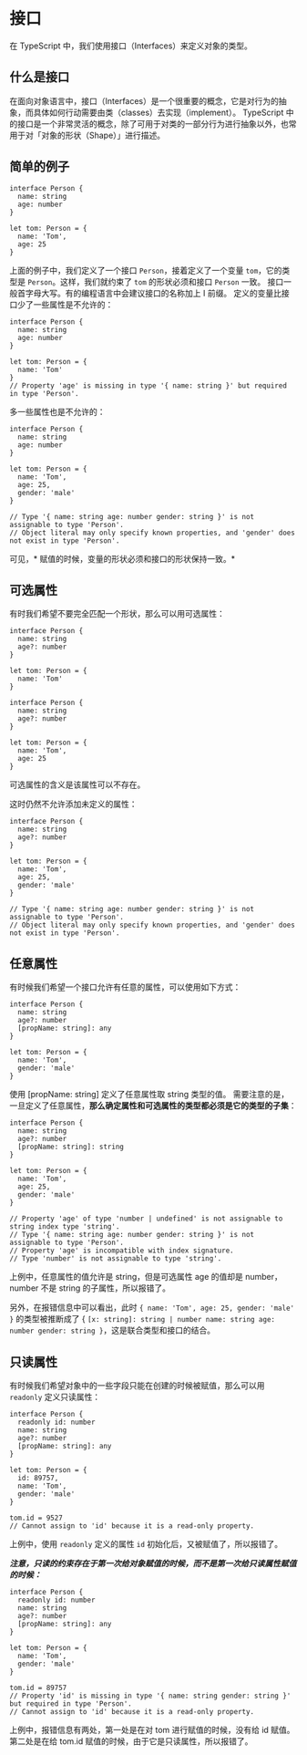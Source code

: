 # 接口
在 TypeScript 中，我们使用接口（Interfaces）来定义对象的类型。

## 什么是接口
在面向对象语言中，接口（Interfaces）是一个很重要的概念，它是对行为的抽象，而具体如何行动需要由类（classes）去实现（implement）。
TypeScript 中的接口是一个非常灵活的概念，除了可用于对类的一部分行为进行抽象以外，也常用于对「对象的形状（Shape）」进行描述。

## 简单的例子
```
interface Person {
  name: string
  age: number
}

let tom: Person = {
  name: 'Tom',
  age: 25
}
```
上面的例子中，我们定义了一个接口 `Person`，接着定义了一个变量 `tom`，它的类型是 `Person`。这样，我们就约束了 `tom` 的形状必须和接口 `Person` 一致。
接口一般首字母大写。有的编程语言中会建议接口的名称加上 I 前缀。
定义的变量比接口少了一些属性是不允许的：
```
interface Person {
  name: string
  age: number
}

let tom: Person = {
  name: 'Tom'
}
// Property 'age' is missing in type '{ name: string }' but required in type 'Person'.
```
多一些属性也是不允许的：
```
interface Person {
  name: string
  age: number
}

let tom: Person = {
  name: 'Tom',
  age: 25,
  gender: 'male'
}

// Type '{ name: string age: number gender: string }' is not assignable to type 'Person'.
// Object literal may only specify known properties, and 'gender' does not exist in type 'Person'.
```
可见，* 赋值的时候，变量的形状必须和接口的形状保持一致。*

## 可选属性
有时我们希望不要完全匹配一个形状，那么可以用可选属性：
```
interface Person {
  name: string
  age?: number
}

let tom: Person = {
  name: 'Tom'
}
```
```
interface Person {
  name: string
  age?: number
}

let tom: Person = {
  name: 'Tom',
  age: 25
}
```
可选属性的含义是该属性可以不存在。

这时仍然不允许添加未定义的属性：
```
interface Person {
  name: string
  age?: number
}

let tom: Person = {
  name: 'Tom',
  age: 25,
  gender: 'male'
}

// Type '{ name: string age: number gender: string }' is not assignable to type 'Person'.
// Object literal may only specify known properties, and 'gender' does not exist in type 'Person'.
```

## 任意属性
有时候我们希望一个接口允许有任意的属性，可以使用如下方式：
```
interface Person {
  name: string
  age?: number
  [propName: string]: any
}

let tom: Person = {
  name: 'Tom',
  gender: 'male'
}
```
使用 [propName: string] 定义了任意属性取 string 类型的值。
需要注意的是，一旦定义了任意属性，**那么确定属性和可选属性的类型都必须是它的类型的子集**：
```
interface Person {
  name: string
  age?: number
  [propName: string]: string
}

let tom: Person = {
  name: 'Tom',
  age: 25,
  gender: 'male'
}

// Property 'age' of type 'number | undefined' is not assignable to string index type 'string'.
// Type '{ name: string age: number gender: string }' is not assignable to type 'Person'.
// Property 'age' is incompatible with index signature.
// Type 'number' is not assignable to type 'string'.
```

上例中，任意属性的值允许是 string，但是可选属性 age 的值却是 number，number 不是 string 的子属性，所以报错了。

另外，在报错信息中可以看出，此时 `{ name: 'Tom', age: 25, gender: 'male' }` 的类型被推断成了 { `[x: string]: string | number name: string age: number gender: string }`，这是联合类型和接口的结合。

## 只读属性
有时候我们希望对象中的一些字段只能在创建的时候被赋值，那么可以用 `readonly` 定义只读属性：
```
interface Person {
  readonly id: number
  name: string
  age?: number
  [propName: string]: any
}

let tom: Person = {
  id: 89757,
  name: 'Tom',
  gender: 'male'
}

tom.id = 9527
// Cannot assign to 'id' because it is a read-only property.
```

上例中，使用 `readonly` 定义的属性 `id` 初始化后，又被赋值了，所以报错了。

***注意，只读的约束存在于第一次给对象赋值的时候，而不是第一次给只读属性赋值的时候：***
```
interface Person {
  readonly id: number
  name: string
  age?: number
  [propName: string]: any
}

let tom: Person = {
  name: 'Tom',
  gender: 'male'
}

tom.id = 89757
// Property 'id' is missing in type '{ name: string gender: string }' but required in type 'Person'.
// Cannot assign to 'id' because it is a read-only property.
```
上例中，报错信息有两处，第一处是在对 tom 进行赋值的时候，没有给 id 赋值。
第二处是在给 tom.id 赋值的时候，由于它是只读属性，所以报错了。